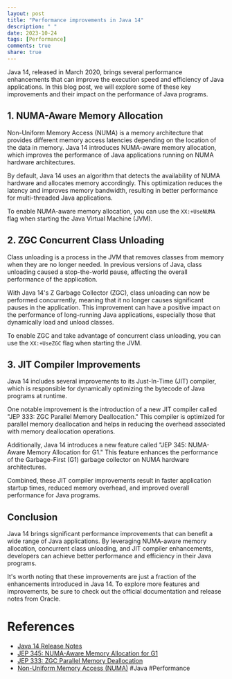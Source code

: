 ```yaml
---
layout: post
title: "Performance improvements in Java 14"
description: " "
date: 2023-10-24
tags: [Performance]
comments: true
share: true
---
```


Java 14, released in March 2020, brings several performance enhancements that can improve the execution speed and efficiency of Java applications. In this blog post, we will explore some of these key improvements and their impact on the performance of Java programs.

## 1. NUMA-Aware Memory Allocation

Non-Uniform Memory Access (NUMA) is a memory architecture that provides different memory access latencies depending on the location of the data in memory. Java 14 introduces NUMA-aware memory allocation, which improves the performance of Java applications running on NUMA hardware architectures.

By default, Java 14 uses an algorithm that detects the availability of NUMA hardware and allocates memory accordingly. This optimization reduces the latency and improves memory bandwidth, resulting in better performance for multi-threaded Java applications.

To enable NUMA-aware memory allocation, you can use the `XX:+UseNUMA` flag when starting the Java Virtual Machine (JVM).

## 2. ZGC Concurrent Class Unloading

Class unloading is a process in the JVM that removes classes from memory when they are no longer needed. In previous versions of Java, class unloading caused a stop-the-world pause, affecting the overall performance of the application.

With Java 14's Z Garbage Collector (ZGC), class unloading can now be performed concurrently, meaning that it no longer causes significant pauses in the application. This improvement can have a positive impact on the performance of long-running Java applications, especially those that dynamically load and unload classes.

To enable ZGC and take advantage of concurrent class unloading, you can use the `XX:+UseZGC` flag when starting the JVM.

## 3. JIT Compiler Improvements

Java 14 includes several improvements to its Just-In-Time (JIT) compiler, which is responsible for dynamically optimizing the bytecode of Java programs at runtime.

One notable improvement is the introduction of a new JIT compiler called "JEP 333: ZGC Parallel Memory Deallocation." This compiler is optimized for parallel memory deallocation and helps in reducing the overhead associated with memory deallocation operations.

Additionally, Java 14 introduces a new feature called "JEP 345: NUMA-Aware Memory Allocation for G1." This feature enhances the performance of the Garbage-First (G1) garbage collector on NUMA hardware architectures.

Combined, these JIT compiler improvements result in faster application startup times, reduced memory overhead, and improved overall performance for Java programs.

## Conclusion

Java 14 brings significant performance improvements that can benefit a wide range of Java applications. By leveraging NUMA-aware memory allocation, concurrent class unloading, and JIT compiler enhancements, developers can achieve better performance and efficiency in their Java programs.

It's worth noting that these improvements are just a fraction of the enhancements introduced in Java 14. To explore more features and improvements, be sure to check out the official documentation and release notes from Oracle.

# References
- [Java 14 Release Notes](https://www.oracle.com/java/technologies/javase/14u-relnotes.html)
- [JEP 345: NUMA-Aware Memory Allocation for G1](https://openjdk.java.net/jeps/345)
- [JEP 333: ZGC Parallel Memory Deallocation](https://openjdk.java.net/jeps/333)
- [Non-Uniform Memory Access (NUMA)](https://en.wikipedia.org/wiki/Non-uniform_memory_access)  #Java #Performance
